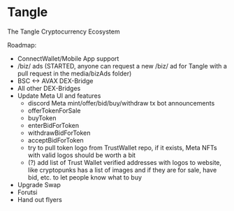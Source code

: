 # Tangle
The Tangle Cryptocurrency Ecosystem

Roadmap:
- ConnectWallet/Mobile App support
- /biz/ ads (STARTED, anyone can request a new /biz/ ad for Tangle with a pull request in the media/bizAds folder) 
- BSC <-> AVAX DEX-Bridge
- All other DEX-Bridges
- Update Meta UI and features
    - discord Meta mint/offer/bid/buy/withdraw tx bot announcements
    - offerTokenForSale
    - buyToken
    - enterBidForToken
    - withdrawBidForToken
    - acceptBidForToken
    - try to pull token logo from TrustWallet repo, if it exists, Meta NFTs with valid logos should be worth a bit
    - (?) add list of Trust Wallet verified addresses with logos to website, like cryptopunks has a list of images and if they are for sale, have bid, etc. to let people know what to buy 
- Upgrade Swap
- Forutsi
- Hand out flyers
